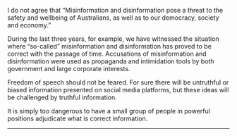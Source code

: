 I do not agree that “Misinformation and disinformation pose a threat to the safety and wellbeing of
Australians, as well as to our democracy, society and economy.”

During the last three years, for example, we have witnessed the situation where “so-called”
misinformation and disinformation has proved to be correct with the passage of time.
Accusations of misinformation and disinformation were used as propaganda and intimidation tools
by both government and large corporate interests.

Freedom of speech should not be feared. For sure there will be untruthful or biased information
presented on social media platforms, but these ideas will be challenged by truthful information.

It is simply too dangerous to have a small group of people in powerful positions adjudicate what is
correct information.


-----

